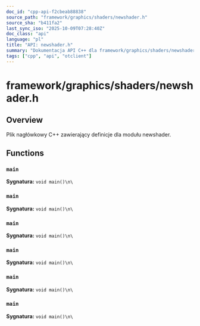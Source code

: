 ```yaml
---
doc_id: "cpp-api-f2cbeab88838"
source_path: "framework/graphics/shaders/newshader.h"
source_sha: "b411fa2"
last_sync_iso: "2025-10-09T07:28:40Z"
doc_class: "api"
language: "pl"
title: "API: newshader.h"
summary: "Dokumentacja API C++ dla framework/graphics/shaders/newshader.h"
tags: ["cpp", "api", "otclient"]
---
```


# framework/graphics/shaders/newshader.h

## Overview

Plik nagłówkowy C++ zawierający definicje dla modułu newshader.

## Functions

### `main`

**Sygnatura:** `void main()\n\`

### `main`

**Sygnatura:** `void main()\n\`

### `main`

**Sygnatura:** `void main()\n\`

### `main`

**Sygnatura:** `void main()\n\`

### `main`

**Sygnatura:** `void main()\n\`

### `main`

**Sygnatura:** `void main()\n\`
